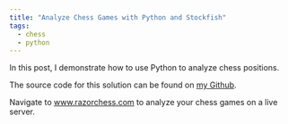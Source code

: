 ```yaml
---
title: "Analyze Chess Games with Python and Stockfish"
tags:
  - chess
  - python
---
```


In this post, I demonstrate how to use Python to analyze chess positions.

The source code for this solution can be found on [my Github](https://github.com/tlewis11/chess-analysis).

Navigate to www.razorchess.com to analyze your chess games on a live server.